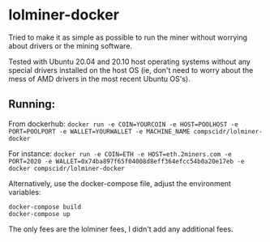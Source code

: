 # lolminer-docker
Tried to make it as simple as possible to run the miner without worrying about
drivers or the mining software.

Tested with Ubuntu 20.04 and 20.10 host operating systems without any special
drivers installed on the host OS (ie, don't need to worry about the mess of
AMD drivers in the most recent Ubuntu OS's).

## Running:
From dockerhub:
`docker run -e COIN=YOURCOIN -e HOST=POOLHOST -e PORT=POOLPORT -e WALLET=YOURWALLET -e MACHINE_NAME compscidr/lolminer-docker`

For instance:
`docker run -e COIN=ETH -e HOST=eth.2miners.com -e PORT=2020 -e WALLET=0x74ba897f65f04008d8eff364efcc54b0a20e17eb -e docker compscidr/lolminer-docker`

Alternatively, use the docker-compose file, adjust the environment variables:
```
docker-compose build
docker-compose up
```

The only fees are the lolminer fees, I didn't add any additional fees.
